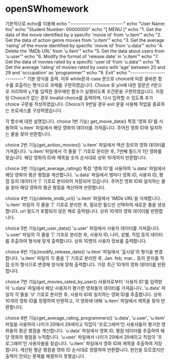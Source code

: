 # openSWhomework

기본적으로 echo를 이용해
echo "--------------------------"
echo "User Name: fos"
echo "Student Number: 00000000"
echo "[ MENU ]"
echo "1. Get the data of the movie identified by a specific 'movie id' from 'u.item'"
echo "2. Get the data of action genre movies from 'u.item'"
echo "3. Get the average 'rating' of the movie identified by specific 'movie id' from 'u.data'"
echo "4. Delete the 'IMDb URL' from 'u.item'"
echo "5. Get the data about users from 'u.user'"
echo "6. Modify the format of 'release date' in 'u.item'"
echo "7. Get the data of movies rated by a specific 'user id' from 'u.data'"
echo "8. Get the average 'rating' of movies rated by users with 'age' between 20 and 29 and 'occupation' as 'programmer'"
echo "9. Exit"
echo "--------------------------"
기본 양식을 출력.
이후 while문과 case 문으로 choice에 따른 올바른 함수를 호출하는 형식으로 과제를 구현하였습니다. 
Choice 후 y/n에 대한 질문은 if문으로 처리하여 y,Y를 입력한 경우에만 함수가 실행되도록 조건문을 구현하였습니다.
지정된 Choice가 없는 경우 Invalid choice를 출력하며, 다시 입력할 수 있도록 추가 choice 구문을 작성하였습니다.
Choice가 9번일 경우 exit 문을 사용해 작업을 종료하는 프로세스를 구성하였습니다.

각 함수에 대한 설명입니다.
choice 1번 기능) get_movie_data()
특정 '영화 ID'를 사용하여 'u.item' 파일에서 해당 영화의 데이터를 가져옵니다.
주어진 영화 ID와 일치하는 줄을 찾아 반환합니다.

choice 2번 기능)get_action_movies()
'u.item' 파일에서 액션 장르의 영화 데이터를 가져옵니다.
'u.item' 파일에서 각 줄을 '|' 기호로 분리한 후, 7번째 필드가 1인 영화를 찾습니다.
해당 영화의 ID와 제목을 숫자 순서대로 상위 10개까지 반환합니다.

choice 3번 기능)get_average_rating()
특정 '영화 ID'를 사용하여 'u.data' 파일에서 해당 영화의 평균 평점을 계산합니다.
'u.data' 파일에서 행마다 영화 ID, 사용자 ID, 평점 등의 데이터가 '|' 기호로 분리되어 저장되어 있습니다.
주어진 영화 ID와 일치하는 줄을 찾아 해당 영화의 평균 평점을 계산하여 반환합니다.

choice 4번 기능)delete_imdb_url()
'u.item' 파일에서 'IMDb URL'을 삭제합니다.
'u.item' 파일의 각 줄을 '|' 기호로 분리한 후, 필요한 필드만 선택하여 새로운 줄을 생성합니다.
url 필드가 포함되지 않은 채로 출력됩니다.
상위 10개의 영화 데이터를 반환합니다.

choice 5번 기능)get_user_data()
'u.user' 파일에서 사용자 데이터를 가져옵니다.
'u.user' 파일의 각 줄을 '|' 기호로 분리한 후, 사용자 ID, 나이, 성별, 직업 등의 데이터를 추출하여 형식에 맞게 출력합니다.
상위 10명의 사용자 정보를 출력합니다.

choice 6번 기능)modify_release_date()
'u.item' 파일에서 '출시일'의 형식을 변경합니다.
'u.item' 파일의 각 줄을 '|' 기호로 분리한 후, Jan. feb, mar… 등의 문자를 직접 숫자 형식으로 변경해 양식에 맞춰 출력합니다.
가장 최근 10개의 영화 데이터를 반환합니다.

choice 7번 기능)get_movies_rated_by_user()
사용자로부터 '사용자 ID'를 입력받아 'u.data' 파일에서 해당 사용자가 평가한 영화들의 데이터를 가져옵니다.
'u.data' 파일의 각 줄을 '\t' 기호로 분리한 후, 사용자 ID와 일치하는 영화 ID를 추출합니다.
상위 10개의 영화 ID를 정렬하여 반환하고, 각 영화에 대해 'u.item' 파일에서 제목을 찾아 반환합니다.

choice 8번 기능)get_average_rating_programmers()
'u.data', 'u.user', 'u.item' 파일을 사용하여 나이가 20에서 29세이고 직업이 '프로그래머'인 사용자들이 평가한 영화들의 평균 평점을 계산합니다.
'u.data' 파일에서 영화 ID, 평점 데이터를 추출하여 해당 영화의 평점을 누적합니다.
'u.user' 파일에서 나이가 20에서 29세이고 직업이 '프로그래머'인 사용자들을 찾습니다.
'u.item' 파일에서 영화 ID와 제목을 추출하여 저장합니다.
계산된 평균 평점을 영화 ID 순서대로 정렬하여 반환합니다.
원인을 모르겠지만 출력이 안되는 문제를 해결하지 못했습니다.
